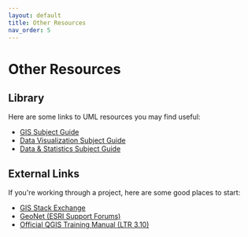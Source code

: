 ```yaml
---
layout: default
title: Other Resources
nav_order: 5
---
```

# Other Resources
## Library 
Here are some links to UML resources you may find useful:
-  [GIS Subject Guide](https://libguides.lib.umanitoba.ca/GISResources)
-  [Data Visualization Subject Guide](https://libguides.lib.umanitoba.ca/viz)
-  [Data & Statistics Subject Guide](https://libguides.lib.umanitoba.ca/data)

## External Links
If you're working through a project, here are some good places to start:
-  [GIS Stack Exchange](https://gis.stackexchange.com/)
-  [GeoNet (ESRI Support Forums)](https://community.esri.com/)
-  [Official QGIS Training Manual (LTR 3.10)](https://docs.qgis.org/3.10/en/docs/training_manual/)
